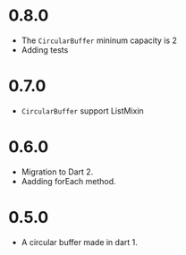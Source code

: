 # 0.8.0

- The `CircularBuffer` mininum capacity is 2
- Adding tests

# 0.7.0

- `CircularBuffer` support ListMixin

# 0.6.0

- Migration to Dart 2.
- Aadding forEach method.

# 0.5.0

- A circular buffer made in dart 1.
